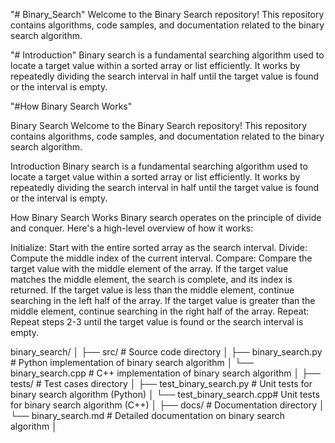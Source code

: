 "# Binary_Search" 
Welcome to the Binary Search repository! This repository contains algorithms, code samples, and documentation related to the binary search algorithm.
 
"# Introduction"
Binary search is a fundamental searching algorithm used to locate a target value within a sorted array or list efficiently. It works by repeatedly dividing the search interval in half until the target value is found or the interval is empty.

"#How Binary Search Works"


Binary Search
Welcome to the Binary Search repository! This repository contains algorithms, code samples, and documentation related to the binary search algorithm.

Introduction
Binary search is a fundamental searching algorithm used to locate a target value within a sorted array or list efficiently. It works by repeatedly dividing the search interval in half until the target value is found or the interval is empty.

How Binary Search Works
Binary search operates on the principle of divide and conquer. Here's a high-level overview of how it works:

Initialize: Start with the entire sorted array as the search interval.
Divide: Compute the middle index of the current interval.
Compare: Compare the target value with the middle element of the array.
If the target value matches the middle element, the search is complete, and its index is returned.
If the target value is less than the middle element, continue searching in the left half of the array.
If the target value is greater than the middle element, continue searching in the right half of the array.
Repeat: Repeat steps 2-3 until the target value is found or the search interval is empty.


binary_search/
│
├── src/                      # Source code directory
│   ├── binary_search.py      # Python implementation of binary search algorithm
│   └── binary_search.cpp     # C++ implementation of binary search algorithm
│
├── tests/                    # Test cases directory
│   ├── test_binary_search.py # Unit tests for binary search algorithm (Python)
│   └── test_binary_search.cpp# Unit tests for binary search algorithm (C++)
│
├── docs/                     # Documentation directory
│   └── binary_search.md      # Detailed documentation on binary search algorithm
│



